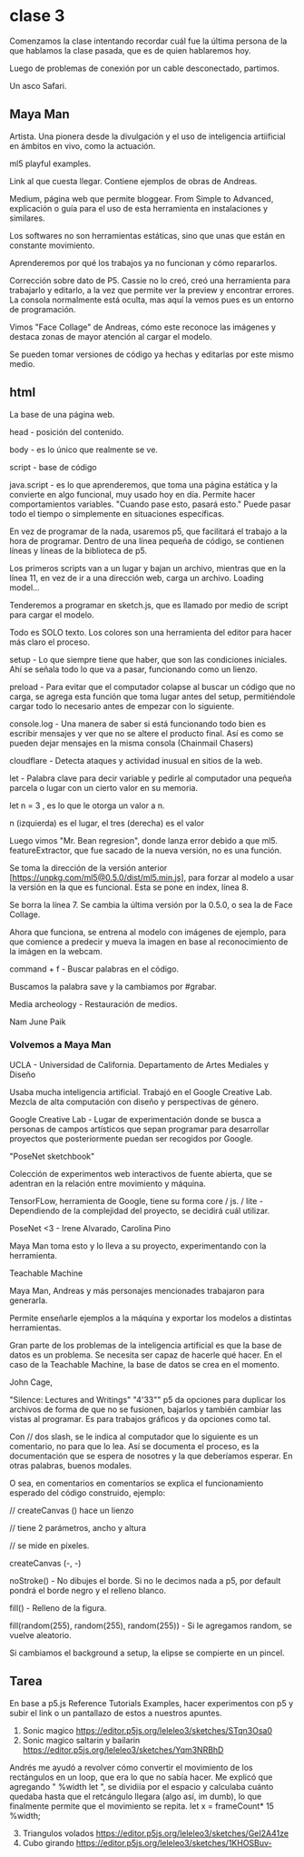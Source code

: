 # clase 3

Comenzamos la clase intentando recordar cuál fue la última persona de la que hablamos la clase pasada, que es de quien hablaremos hoy.

Luego de problemas de conexión por un cable desconectado, partimos.

Un asco Safari.

## Maya Man

Artista. Una pionera desde la divulgación y el uso de inteligencia artiificial en ámbitos en vivo, como la actuación.

ml5 playful examples.

Link al que cuesta llegar. Contiene ejemplos de obras de Andreas.

Medium, página web que permite bloggear. From Simple to Advanced, explicación o guía para el uso de esta herramienta en instalaciones y similares.

Los softwares no son herramientas estáticas, sino que unas que están en constante movimiento.

Aprenderemos por qué los trabajos ya no funcionan y cómo repararlos.

Corrección sobre dato de P5. Cassie no lo creó, creó una herramienta para trabajarlo y editarlo, a la vez que permite ver la preview y encontrar errores. La consola normalmente está oculta, mas aquí la vemos pues es un entorno de programación.

Vimos "Face Collage" de Andreas, cómo este reconoce las imágenes y destaca zonas de mayor atención al cargar el modelo.

Se pueden tomar versiones de código ya hechas y editarlas por este mismo medio.

## html

La base de una página web.

head - posición del contenido.

body - es lo único que realmente se ve.

script - base de código

java.script - es lo que aprenderemos, que toma una página estática y la convierte en algo funcional, muy usado hoy en día. Permite hacer comportamientos variables. "Cuando pase esto, pasará esto." Puede pasar todo el tiempo o simplemente en situaciones específicas.

En vez de programar de la nada, usaremos p5, que facilitará el trabajo a la hora de programar. Dentro de una línea pequeña de código, se contienen líneas y líneas de la biblioteca de p5.

Los primeros scripts van a un lugar y bajan un archivo, mientras que en la línea 11, en vez de ir a una dirección web, carga un archivo. Loading model...

Tenderemos a programar en sketch.js, que es llamado por medio de script para cargar el modelo.

Todo es SOLO texto. Los colores son una herramienta del editor para hacer más claro el proceso.

setup - Lo que siempre tiene que haber, que son las condiciones iniciales. Ahí se señala todo lo que va a pasar, funcionando como un lienzo.

preload - Para evitar que el computador colapse al buscar un código que no carga, se agrega esta función que toma lugar antes del setup, permitiéndole cargar todo lo necesario antes de empezar con lo siguiente.

console.log - Una manera de saber si está funcionando todo bien es escribir mensajes y ver que no se altere el producto final. Así es como se pueden dejar mensajes en la misma consola (Chainmail Chasers)

cloudflare - Detecta ataques y actividad inusual en sitios de la web.

let - Palabra clave para decir variable y pedirle al computador una pequeña parcela o lugar con un cierto valor en su memoria.

let n = 3 , es lo que le otorga un valor a n.

n (izquierda) es el lugar, el tres (derecha) es el valor

Luego vimos "Mr. Bean regresion", donde lanza error debido a que ml5. featureExtractor, que fue sacado de la nueva versión, no es una función.

Se toma la dirección de la versión anterior [https://unpkg.com/ml5@0.5.0/dist/ml5.min.js], para forzar al modelo a usar la versión en la que es funcional. Esta se pone en index, línea 8.

Se borra la línea 7. Se cambia la última versión por la 0.5.0, o sea la de Face Collage.

Ahora que funciona, se entrena al modelo con imágenes de ejemplo, para que comience a predecir y mueva la imagen en base al reconocimiento de la imágen en la webcam.

command + f - Buscar palabras en el código.

Buscamos la palabra save y la cambiamos por #grabar.

Media archeology - Restauración de medios.

Nam June Paik
### Volvemos a Maya Man

UCLA - Universidad de California. Departamento de Artes Mediales y Diseño

Usaba mucha inteligencia artificial. Trabajó en el Google Creative Lab. Mezcla de alta computación con diseño y perspectivas de género.

Google Creative Lab - Lugar de experimentación donde se busca a personas de campos artísticos que sepan programar para desarrollar proyectos que posteriormente puedan ser recogidos por Google.

"PoseNet sketchbook"

Colección de experimentos web interactivos de fuente abierta, que se adentran en la relación entre movimiento y máquina.

TensorFLow, herramienta de Google, tiene su forma core / js. / lite - Dependiendo de la complejidad del proyecto, se decidirá cuál utilizar.

PoseNet <3 - Irene Alvarado, Carolina Pino

Maya Man toma esto y lo lleva a su proyecto, experimentando con la herramienta.

Teachable Machine

Maya Man, Andreas y más personajes mencionades trabajaron para generarla.

Permite enseñarle ejemplos a la máquina y exportar los modelos a distintas herramientas.

Gran parte de los problemas de la inteligencia artificial es que la base de datos es un problema. Se necesita ser capaz de hacerle qué hacer. En el caso de la Teachable Machine, la base de datos se crea en el momento.

John Cage,

"Silence: Lectures and Writings"
"4'33""
p5 da opciones para duplicar los archivos de forma de que no se fusionen, bajarlos y también cambiar las vistas al programar. Es para trabajos gráficos y da opciones como tal.

Con // dos slash, se le indica al computador que lo siguiente es un comentario, no para que lo lea. Así se documenta el proceso, es la documentación que se espera de nosotres y la que deberíamos esperar. En otras palabras, buenos modales.

O sea, en comentarios en comentarios se explica el funcionamiento esperado del código construido, ejemplo:

// createCanvas () hace un lienzo

// tiene 2 parámetros, ancho y altura

// se mide en píxeles.

createCanvas (-, -)

noStroke() - No dibujes el borde. Si no le decimos nada a p5, por default pondrá el borde negro y el relleno blanco.

fill() - Relleno de la figura.

fill(random(255), random(255), random(255)) - Si le agregamos random, se vuelve aleatorio.

Si cambiamos el background a setup, la elipse se compierte en un pincel.

## Tarea

En base a p5.js Reference Tutorials Examples, hacer experimentos con p5 y subir el link o un pantallazo de estos a nuestros apuntes.

1. Sonic magico
https://editor.p5js.org/leleleo3/sketches/STqn3Osa0
2. Sonic magico saltarin y bailarin
https://editor.p5js.org/leleleo3/sketches/Yqm3NRBhD

Andrés me ayudó a revolver cómo convertir el movimiento de los rectángulos en un loop, que era lo que no sabía hacer. Me explicó que agregando " %width let ", se dividiía por el espacio y calculaba cuánto quedaba hasta que el retcángulo llegara (algo así, im dumb), lo que finalmente permite que el movimiento se repita. let x = frameCount* 15 %width;

3. Triangulos volados
https://editor.p5js.org/leleleo3/sketches/GeI2A41ze
4. Cubo girando
https://editor.p5js.org/leleleo3/sketches/1KHOSBuv-



